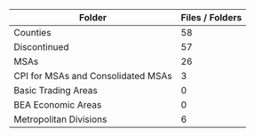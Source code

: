 | Folder                             |   Files / Folders |
|------------------------------------|-------------------|
| Counties                           |                58 |
| Discontinued                       |                57 |
| MSAs                               |                26 |
| CPI for MSAs and Consolidated MSAs |                 3 |
| Basic Trading Areas                |                 0 |
| BEA Economic Areas                 |                 0 |
| Metropolitan Divisions             |                 6 |